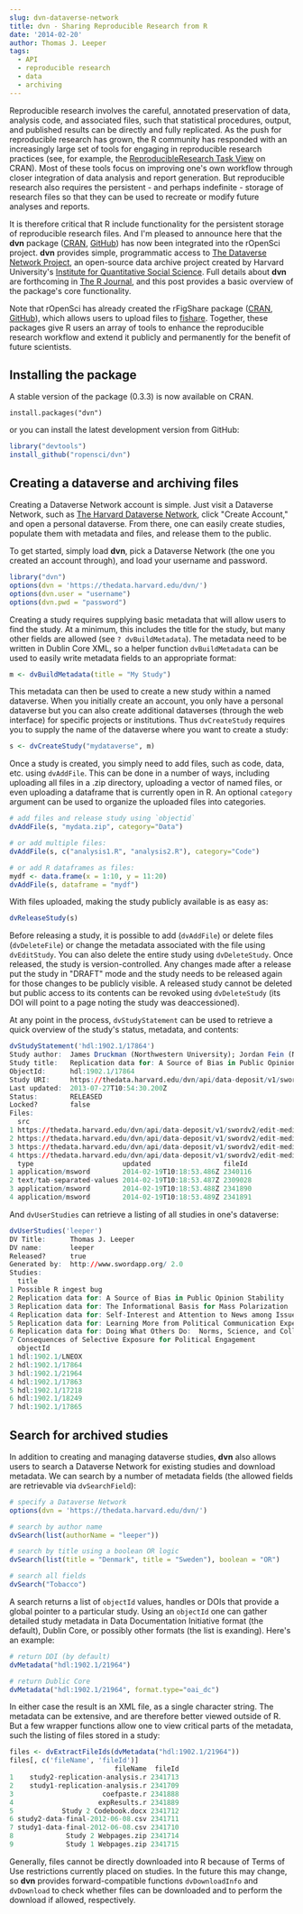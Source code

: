 ```yaml
---
slug: dvn-dataverse-network
title: dvn - Sharing Reproducible Research from R
date: '2014-02-20'
author: Thomas J. Leeper
tags:
  - API
  - reproducible research
  - data
  - archiving
---
```



Reproducible research involves the careful, annotated preservation of data, analysis code, and associated files, such that statistical procedures, output, and published results can be directly and fully replicated. As the push for reproducible research has grown, the R community has responded with an increasingly large set of tools for engaging in reproducible research practices (see, for example, the [ReproducibleResearch Task View](https://cran.r-project.org/web/views/ReproducibleResearch.html) on CRAN). Most of these tools focus on improving one's own workflow through closer integration of data analysis and report generation. But reproducible research also requires the persistent - and perhaps indefinite - storage of research files so that they can be used to recreate or modify future analyses and reports.

It is therefore critical that R include functionality for the persistent storage of reproducible research files. And I'm pleased to announce here that the **dvn** package ([CRAN](https://cran.r-project.org/web/packages/dvn/index.html), [GitHub](https://github.com/ropensci/dvn)) has now been integrated into the rOpenSci project. **dvn** provides simple, programmatic access to [The Dataverse Network Project](http://thedata.org/), an open-source data archive project created by Harvard University's [Institute for Quantitative Social Science](https://www.iq.harvard.edu/). Full details about **dvn** are forthcoming in [The R Journal](https://journal.r-project.org/), and this post provides a basic overview of the package's core functionality.

Note that rOpenSci has already created the rFigShare package ([CRAN](https://cran.r-project.org/web/packages/rfigshare/index.html), [GitHub](https://docs.ropensci.org/rfigshare/)), which allows users to upload files to [fishare](https://figshare.com/). Together, these packages give R users an array of tools to enhance the reproducible research workflow and extend it publicly and permanently for the benefit of future scientists.

## Installing the package

A stable version of the package (0.3.3) is now available on CRAN.

```
install.packages("dvn")
```

or you can install the latest development version from GitHub:

```r
library("devtools")
install_github("ropensci/dvn")
```

## Creating a dataverse and archiving files

Creating a Dataverse Network account is simple. Just visit a Dataverse Network, such as [The Harvard Dataverse Network](https://thedata.harvard.edu/dvn/), click "Create Account," and open a personal dataverse. From there, one can easily create studies, populate them with metadata and files, and release them to the public.

To get started, simply load **dvn**, pick a Dataverse Network (the one you created an account through), and load your username and password.

```r
library("dvn")
options(dvn = 'https://thedata.harvard.edu/dvn/')
options(dvn.user = "username")
options(dvn.pwd = "password")
```

Creating a study requires supplying basic metadata that will allow users to find the study. At a minimum, this includes the title for the study, but many other fields are allowed (see `? dvBuildMetadata`). The metadata need to be written in Dublin Core XML, so a helper function `dvBuildMetadata` can be used to easily write metadata fields to an appropriate format:

```r
m <- dvBuildMetadata(title = "My Study")
```

This metadata can then be used to create a new study within a named dataverse. When you initially create an account, you only have a personal dataverse but you can also create additional dataverses (through the web interface) for specific projects or institutions. Thus `dvCreateStudy` requires you to supply the name of the dataverse where you want to create a study:

```r
s <- dvCreateStudy("mydataverse", m)
```

Once a study is created, you simply need to add files, such as code, data, etc. using `dvAddFile`. This can be done in a number of ways, including uploading all files in a .zip directory, uploading a vector of named files, or even uploading a dataframe that is currently open in R. An optional `category` argument can be used to organize the uploaded files into categories.

```r
# add files and release study using `objectid`
dvAddFile(s, "mydata.zip", category="Data")

# or add multiple files:
dvAddFile(s, c("analysis1.R", "analysis2.R"), category="Code")

# or add R dataframes as files:
mydf <- data.frame(x = 1:10, y = 11:20)
dvAddFile(s, dataframe = "mydf")
```

With files uploaded, making the study publicly available is as easy as:

```r
dvReleaseStudy(s)
```

Before releasing a study, it is possible to add (`dvAddFile`) or delete files (`dvDeleteFile`) or change the metadata associated with the file using `dvEditStudy`. You can also delete the entire study using `dvDeleteStudy`. Once released, the study is version-controlled. Any changes made after a release put the study in "DRAFT" mode and the study needs to be released again for those changes to be publicly visible. A released study cannot be deleted but public access to its contents can be revoked using `dvDeleteStudy` (its DOI will point to a page noting the study was deaccessioned).

At any point in the process, `dvStudyStatement` can be used to retrieve a quick overview of the study's status, metadata, and contents:

```r
dvStudyStatement('hdl:1902.1/17864')
Study author:  James Druckman (Northwestern University); Jordan Fein (Northwestern University); Thomas Leeper (Northwestern University)
Study title:   Replication data for: A Source of Bias in Public Opinion Stability
ObjectId:      hdl:1902.1/17864
Study URI:     https://thedata.harvard.edu/dvn/api/data-deposit/v1/swordv2/edit/study/hdl:1902.1/17864
Last updated:  2013-07-27T10:54:30.200Z
Status:        RELEASED
Locked?        false
Files:
  src
1 https://thedata.harvard.edu/dvn/api/data-deposit/v1/swordv2/edit-media/file/2340116/Codebook2011-05-04.doc
2 https://thedata.harvard.edu/dvn/api/data-deposit/v1/swordv2/edit-media/file/2309028/Data.tab
3 https://thedata.harvard.edu/dvn/api/data-deposit/v1/swordv2/edit-media/file/2341890/Articles.doc
4 https://thedata.harvard.edu/dvn/api/data-deposit/v1/swordv2/edit-media/file/2341891/Questionnaire.doc
  type                      updated                  fileId
1 application/msword        2014-02-19T10:18:53.486Z 2340116
2 text/tab-separated-values 2014-02-19T10:18:53.487Z 2309028
3 application/msword        2014-02-19T10:18:53.488Z 2341890
4 application/msword        2014-02-19T10:18:53.489Z 2341891
```


And `dvUserStudies` can retrieve a listing of all studies in one's dataverse:

```r
dvUserStudies('leeper')
DV Title:      Thomas J. Leeper
DV name:       leeper
Released?      true
Generated by:  http://www.swordapp.org/ 2.0
Studies:
  title
1 Possible R ingest bug
2 Replication data for: A Source of Bias in Public Opinion Stability
3 Replication data for: The Informational Basis for Mass Polarization
4 Replication data for: Self-Interest and Attention to News among Issue Publics
5 Replication data for: Learning More from Political Communication Experiments: The Importance of Pretreatment Effects
6 Replication data for: Doing What Others Do:  Norms, Science, and Collective Action on Global Warming
7 Consequences of Selective Exposure for Political Engagement
  objectId
1 hdl:1902.1/LNEOX
2 hdl:1902.1/17864
3 hdl:1902.1/21964
4 hdl:1902.1/17863
5 hdl:1902.1/17218
6 hdl:1902.1/18249
7 hdl:1902.1/17865
```

## Search for archived studies

In addition to creating and managing dataverse studies, **dvn** also allows users to search a Dataverse Network for existing studies and download metadata. We can search by a number of metadata fields (the allowed fields are retrievable via `dvSearchField`):

```r
# specify a Dataverse Network
options(dvn = 'https://thedata.harvard.edu/dvn/')

# search by author name
dvSearch(list(authorName = "leeper"))

# search by title using a boolean OR logic
dvSearch(list(title = "Denmark", title = "Sweden"), boolean = "OR")

# search all fields
dvSearch("Tobacco")
```

A search returns a list of `objectId` values, handles or DOIs that provide a global pointer to a particular study. Using an `objectId` one can gather detailed study metadata in Data Documentation Initiative format (the default), Dublin Core, or possibly other formats (the list is exanding). Here's an example:

```r
# return DDI (by default)
dvMetadata("hdl:1902.1/21964")

# return Dublic Core
dvMetadata("hdl:1902.1/21964", format.type="oai_dc")
```

In either case the result is an XML file, as a single character string. The metadata can be extensive, and are therefore better viewed outside of R. But a few wrapper functions allow one to view critical parts of the metadata, such the listing of files stored in a study:

```r
files <- dvExtractFileIds(dvMetadata("hdl:1902.1/21964"))
files[, c('fileName', 'fileId')]
                          fileName  fileId
1    study2-replication-analysis.r 2341713
2    study1-replication-analysis.r 2341709
3                      coefpaste.r 2341888
4                     expResults.r 2341889
5            Study 2 Codebook.docx 2341712
6 study2-data-final-2012-06-08.csv 2341711
7 study1-data-final-2012-06-08.csv 2341710
8             Study 2 Webpages.zip 2341714
9             Study 1 Webpages.zip 2341715
```

Generally, files cannot be directly downloaded into R because of Terms of Use restrictions currently placed on studies. In the future this may change, so **dvn** provides forward-compatible functions `dvDownloadInfo` and `dvDownload` to check whether files can be downloaded and to perform the download if allowed, respectively.
